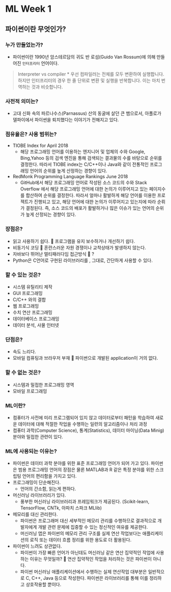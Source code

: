 
# ML Week 1
## 파이썬이란 무엇인가?
### 누가 만들었는가?
  * 파이썬이란 1990년 암스테르담의 귀도 반 로섬(Guido Van Rossum)에 의해 만들어진 `인터프리터` 언어이다.
  > Interpreter vs compiler
    * 우선 컴파일러는 전체를 모두 변환하여 실행합니다. 하지만 인터프리터의 경우 한 줄 단위로 변환 및 실행을 반복합니다. 이는 마치 번역하는 것과 비슷합니다.
### 사전적 의미는?
  * 고대 신화 속의 파르나수스(Parnassus) 산의 동굴에 살던 큰 뱀으로서, 아폴로가 델파이에서 파이썬을 퇴치했다는 이야기가 전해지고 있다.
### 점유율은? 사용 범위는?
  * TIOBE Index for April 2018
    * 해당 프로그래밍 언어를 이용하는 엔지니어 및 업체의 수와 Google, Bing,Yahoo 등의 검색 엔진을 통해 검색되는 결과물의 수를 바탕으로 순위를 결정한다. 따라서 TIOBE index는 C/C++이나 Java와 같이 전통적인 프로그래밍 언어의 순위를 높게 산정하는 경향이 있다.
  * RedMonk Programming Language Rankings June 2018
    * GitHub에서 해당 프로그래밍 언어로 작성된 소스 코드의 수와 Stack Overflow 에서 해당 프로그래밍 언어에 대한 논의가 이루어지고 있는 페이지수를 합산하여 순위를 결정한다. 따라서 얼마나 활발하게 해당 언어를 이용한 프로젝트가 진행되고 있고, 해당 언어에 대한 논의가 이루어지고 있는지에 따라 순뤼가 결정된다. 즉, 소스 코드의 배포가 활발하거나 많은 이슈가 있는 언어의 순위가 높게 산정되는 경향이 있다.
### 장점은?
  * 읽고 사용하기 쉽다.  프로그램을 유지 보수하거나 개선하기 쉽다.
  * 비동기식 코딩  혼란스러운 자원 경쟁이나 교착상태가 발생하지 않는다.
  * 자바보다 뛰어난 멀티패러다임 접근방식  ?
  * Python은 C언어로 구현된 라이브러리를 , 그대로, 간단하게 사용할 수 있다.
### 할 수 있는 것은?
  * 시스템 유틸리티 제작
  * GUI 프로그래밍
  * C/C++ 와의 결합
  * 웹 프로그래밍
  * 수치 연산 프로그래밍
  * 데이터베이스 프로그래밍
  * 데이터 분석, 사물 인터넷
### 단점은?
  * 속도 느리다.
  * 모바일 컴퓨팅과 브라우저 부재  파이썬으로 개발된 application이 거의 없다.
### 할 수 없는 것은?
  * 시스템과 밀접한 프로그래밍 영역
  * 모바일 프로그래밍
### ML이란?
  * 컴퓨터가 사전에 미리 프로그램되어 있지 않고 데이터로부터 패턴을 학습하여 새로운 데이터에 대해 적절한 작업을 수행하는 일련의 알고리즘이나 처리 과정
  * 컴퓨터 과학(Computer Science), 통계(Statistics), 데이터 마이닝(Data Minig)분야와 밀접한 관련이 있다.
### ML에 사용되는 이유는?
  * 파이썬은 데이터 과학 분야를 위한 표준 프로그래밍 언어가 되어 가고 있다. 파이썬은 범용 프로그래밍 언어의 장점은 물론 MATLAB과 R 같은 특정 분야를 위한 스크립팅 언어의 편리함을 가지고 있다.
  * 프로그래밍이 단순해진다.
    * 언어의 간소함, 읽는게 편하다.
  * 머신러닝 라이브러리가 있다.
    * 풍부한 머신러닝 라이브러리과 프레임워크가 제공된다. (Scikit-learn, TensorFlow, CNTk, 아파치 스파크 MLlib)
  * 메모리를 대신 관리한다.
    * 파이썬은 프로그래머 대신 세부적인 메모리 관리를 수행하므로 결과적으로 개발자에게 개발 관련 문제에 집중할 수 있는 정신적인 여유를 제공한다.
    * 머신러닝 앱은 파이썬의 메모리 관리 구조를 실제 연산 작업보다는 애플리케이션의 로직 또는 데이터 흐름 정리를 위한 용도로 더 활용된다.
  * 파이썬이 느려도 상관없다.
    * 파이썬이 가장 빠른 언어가 아닌데도 머신러닝 같은 연산 집약적인 작업에 사용하는 이유는 무엇일까?  연산 집약적인 작업을 처리하는 것은 파이썬이 아니다.  
    * 파이썬 머신러닝 애플리케이션에서 수행하는 실제 연산작업 대부분은 일반적으로 C, C++, Java 등으로 작성한다. 파이썬은 라이브러리를 통해 이를 정리하고 상호작용할 뿐이다.
